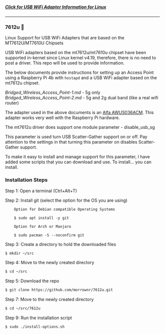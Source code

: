 ##### [Click for USB WiFi Adapter Information for Linux](https://github.com/morrownr/USB-WiFi)

-----

### 7612u :rocket:

Linux Support for USB WiFi Adapters that are based on the MT7612U/MT7610U Chipsets

USB WiFi adapters based on the mt7612u/mt7610u chipset have been supported in-kernel since
Linux kernel v4.19, therefore, there is no need to post a driver. This repo will
be used to provide information.

The below documents provide instructions for setting up an Access Point using a Raspberry Pi 4b
with `hostapd` and a USB WiFi adapter based on the mt7612u chipset.

*Bridged_Wireless_Access_Point-1.md* - 5g only
*Bridged_Wireless_Access_Point-2.md* - 5g and 2g dual band (like a real wifi router)

The adapter used in the above documents is an [Alfa AWUS036ACM](https://github.com/morrownr/USB-WiFi).
This adapter works very well with the Raspberry Pi hardware.

The mt7612u driver does support one module parameter - disable_usb_sg

This parameter is used turn USB Scatter-Gather support on or off. Pay attention
to the settings in that turning this parameter on disables Scatter-Gather support.

To make it easy to install and manage support for this parameter, I have added some scripts
that you can download and use. To install...
you can install.


### Installation Steps

Step 1: Open a terminal (Ctrl+Alt+T)

Step 2: Install git (select the option for the OS you are using)
```
    Option for Debian compatible Operating Systems

    $ sudo apt install -y git
```
```
    Option for Arch or Manjaro

    $ sudo pacman -S --noconfirm git
```
Step 3: Create a directory to hold the downloaded files

```bash
$ mkdir ~/src
```
Step 4: Move to the newly created directory
```bash
$ cd ~/src
```
Step 5: Download the repo
```bash
$ git clone https://github.com/morrownr/7612u.git
```
Step 7: Move to the newly created directory
```bash
$ cd ~/src/7612u
```
Step 9: Run the installation script
```bash
$ sudo ./install-options.sh
```
